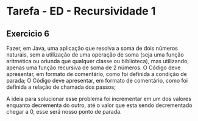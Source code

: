 
# Tarefa - ED - Recursividade 1
## Exercicio 6
Fazer, em Java, uma aplicação que resolva a soma de dois números naturais, sem a utilização de uma
operação de soma (seja uma função aritmética ou oriunda que qualquer classe ou biblioteca), mas
utilizando, apenas uma função recursiva de soma de 2 números.
O Código deve apresentar, em formato de comentário, como foi definida a condição de parada;
O Código deve apresentar, em formato de comentário, como foi definida a relação de chamada dos passos;

A ideia para solucionar esse problema foi incrementar em um dos valores enquanto decrementa do outro, até o valor que esta sendo decrementado chegar a 0, esse será nosso ponto de parada.
